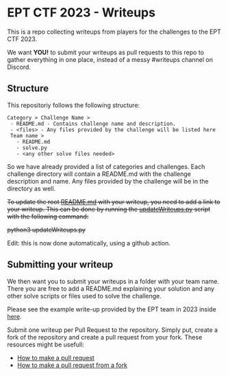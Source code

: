 # EPT CTF 2023 - Writeups
This is a repo collecting writeups from players for the challenges to the EPT CTF 2023.

We want **YOU!** to submit your writeups as pull requests to this repo to gather everything in one place, instead of a messy #writeups channel on Discord.

## Structure
This repositoriy follows the following structure:
```
Category > Challenge Name >
 - README.md - Contains challenge name and description.
 - <files> - Any files provided by the challenge will be listed here
 Team name >
   - README.md
   - solve.py
   - <any other solve files needed>
```
So we have already provided a list of categories and challenges. Each challenge directory will contain a README.md with the challenge description and name. Any files provided by the challenge will be in the directory as well.

~~To update the root [README.md](../README.md) with your writeup, you need to add a link to your writeup. This can be done by running the [updateWriteups.py](../updateWriteups.py) script with the following command:~~

~~python3 updateWriteups.py~~

Edit: this is now done automatically, using a github action.

## Submitting your writeup
We then want you to submit your writeups in a folder with your team name. There you are free to add a README.md explaining your solution and any other solve scripts or files used to solve the challenge.

Please see the example write-up provided by the EPT team in 2023 inside [here](https://github.com/ept-team/equinor-ctf-2022/tree/main/writeups/Stego/Reversing/ept).

Submit one writeup per Pull Request to the repository. Simply put, create a fork of the repository and create a pull request from your fork. These resources might be usefull:
* [How to make a pull request](https://docs.github.com/en/pull-requests/collaborating-with-pull-requests/proposing-changes-to-your-work-with-pull-requests/creating-a-pull-request)
* [How to make a pull request from a fork](https://docs.github.com/en/pull-requests/collaborating-with-pull-requests/proposing-changes-to-your-work-with-pull-requests/creating-a-pull-request-from-a-fork)
